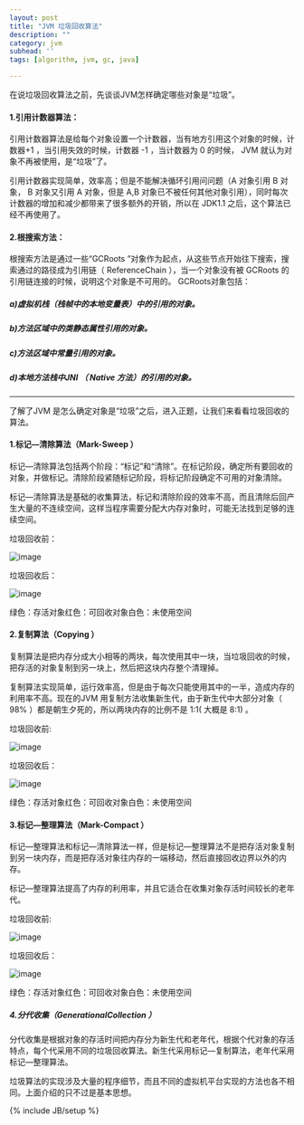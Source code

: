 ```yaml
---
layout: post
title: "JVM 垃圾回收算法"
description: ""
category: jvm
subhead: ''
tags: [algorithm, jvm, gc, java]

---
```


在说垃圾回收算法之前，先谈谈JVM怎样确定哪些对象是“垃圾”。

#### 1.引用计数器算法：
引用计数器算法是给每个对象设置一个计数器，当有地方引用这个对象的时候，计数器+1 ，当引用失效的时候，计数器 -1 ，当计数器为 0 的时候， JVM 就认为对象不再被使用，是“垃圾”了。

引用计数器实现简单，效率高；但是不能解决循环引用问问题（A 对象引用 B 对象， B 对象又引用 A 对象，但是 A,B 对象已不被任何其他对象引用），同时每次计数器的增加和减少都带来了很多额外的开销，所以在 JDK1.1 之后，这个算法已经不再使用了。

#### 2.根搜索方法：
根搜索方法是通过一些“GCRoots ”对象作为起点，从这些节点开始往下搜索，搜索通过的路径成为引用链（ ReferenceChain ），当一个对象没有被 GCRoots 的引用链连接的时候，说明这个对象是不可用的。
GCRoots对象包括：

##### a)虚拟机栈（栈帧中的本地变量表）中的引用的对象。
##### b)方法区域中的类静态属性引用的对象。
##### c)方法区域中常量引用的对象。
##### d)本地方法栈中JNI （ Native 方法）的引用的对象。

----

了解了JVM 是怎么确定对象是“垃圾”之后，进入正题，让我们来看看垃圾回收的算法。

#### 1.标记—清除算法（Mark-Sweep ）
标记—清除算法包括两个阶段：“标记”和“清除”。在标记阶段，确定所有要回收的对象，并做标记。清除阶段紧随标记阶段，将标记阶段确定不可用的对象清除。

标记—清除算法是基础的收集算法，标记和清除阶段的效率不高，而且清除后回产生大量的不连续空间，这样当程序需要分配大内存对象时，可能无法找到足够的连续空间。

垃圾回收前：

![image](http://i1298.photobucket.com/albums/ag53/lichengwu/5_zps5085daaf.png)

垃圾回收后：

![image](http://i1298.photobucket.com/albums/ag53/lichengwu/2_zpsbebc7ac8.png)

绿色：存活对象红色：可回收对象白色：未使用空间
#### 2.复制算法（Copying ）
复制算法是把内存分成大小相等的两块，每次使用其中一块，当垃圾回收的时候，把存活的对象复制到另一块上，然后把这块内存整个清理掉。

复制算法实现简单，运行效率高，但是由于每次只能使用其中的一半，造成内存的利用率不高。现在的JVM 用复制方法收集新生代，由于新生代中大部分对象（ 98% ）都是朝生夕死的，所以两块内存的比例不是 1:1( 大概是 8:1) 。

垃圾回收前:

![image](http://i1298.photobucket.com/albums/ag53/lichengwu/5_zps5085daaf.png)

垃圾回收后：

![image](http://i1298.photobucket.com/albums/ag53/lichengwu/4_zps72d05951.png)

绿色：存活对象红色：可回收对象白色：未使用空间
#### 3.标记—整理算法（Mark-Compact ）
标记—整理算法和标记—清除算法一样，但是标记—整理算法不是把存活对象复制到另一块内存，而是把存活对象往内存的一端移动，然后直接回收边界以外的内存。

标记—整理算法提高了内存的利用率，并且它适合在收集对象存活时间较长的老年代。

垃圾回收前:

![image](http://i1298.photobucket.com/albums/ag53/lichengwu/5_zps5085daaf.png)

垃圾回收后：

![image](http://i1298.photobucket.com/albums/ag53/lichengwu/4_zps72d05951.png)

绿色：存活对象红色：可回收对象白色：未使用空间

##### 4.分代收集（GenerationalCollection ）
分代收集是根据对象的存活时间把内存分为新生代和老年代，根据个代对象的存活特点，每个代采用不同的垃圾回收算法。新生代采用标记—复制算法，老年代采用标记—整理算法。

垃圾算法的实现涉及大量的程序细节，而且不同的虚拟机平台实现的方法也各不相同。上面介绍的只不过是基本思想。

{% include JB/setup %}